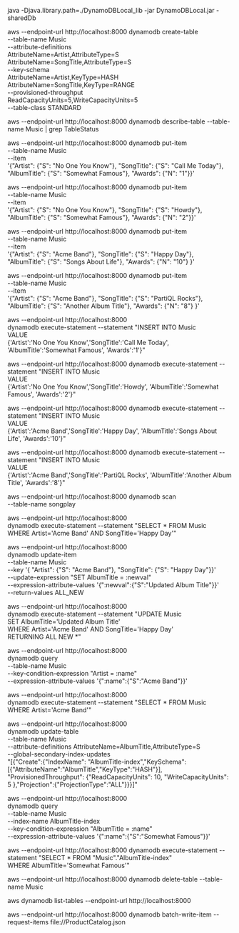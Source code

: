 java -Djava.library.path=./DynamoDBLocal_lib -jar DynamoDBLocal.jar -sharedDb

aws --endpoint-url http://localhost:8000 dynamodb create-table \
    --table-name Music \
    --attribute-definitions \
        AttributeName=Artist,AttributeType=S \
        AttributeName=SongTitle,AttributeType=S \
    --key-schema \
        AttributeName=Artist,KeyType=HASH \
        AttributeName=SongTitle,KeyType=RANGE \
    --provisioned-throughput \
        ReadCapacityUnits=5,WriteCapacityUnits=5 \
    --table-class STANDARD

aws --endpoint-url http://localhost:8000 dynamodb describe-table --table-name Music | grep TableStatus

aws --endpoint-url http://localhost:8000 dynamodb put-item \
    --table-name Music  \
    --item \
        '{"Artist": {"S": "No One You Know"}, "SongTitle": {"S": "Call Me Today"}, "AlbumTitle": {"S": "Somewhat Famous"}, "Awards": {"N": "1"}}'

aws --endpoint-url http://localhost:8000 dynamodb put-item \
    --table-name Music  \
    --item \
        '{"Artist": {"S": "No One You Know"}, "SongTitle": {"S": "Howdy"}, "AlbumTitle": {"S": "Somewhat Famous"}, "Awards": {"N": "2"}}'

aws --endpoint-url http://localhost:8000 dynamodb put-item \
    --table-name Music \
    --item \
        '{"Artist": {"S": "Acme Band"}, "SongTitle": {"S": "Happy Day"}, "AlbumTitle": {"S": "Songs About Life"}, "Awards": {"N": "10"} }'

aws --endpoint-url http://localhost:8000 dynamodb put-item \
    --table-name Music \
    --item \
        '{"Artist": {"S": "Acme Band"}, "SongTitle": {"S": "PartiQL Rocks"}, "AlbumTitle": {"S": "Another Album Title"}, "Awards": {"N": "8"} }'

aws --endpoint-url http://localhost:8000 \
                dynamodb execute-statement --statement "INSERT INTO Music  \
                VALUE  \
                {'Artist':'No One You Know','SongTitle':'Call Me Today', 'AlbumTitle':'Somewhat Famous', 'Awards':'1'}"


aws --endpoint-url http://localhost:8000 dynamodb execute-statement --statement "INSERT INTO Music  \
                VALUE  \
                {'Artist':'No One You Know','SongTitle':'Howdy', 'AlbumTitle':'Somewhat Famous', 'Awards':'2'}"

aws --endpoint-url http://localhost:8000 dynamodb execute-statement --statement "INSERT INTO Music  \
                VALUE  \
                {'Artist':'Acme Band','SongTitle':'Happy Day', 'AlbumTitle':'Songs About Life', 'Awards':'10'}"

aws --endpoint-url http://localhost:8000 dynamodb execute-statement --statement "INSERT INTO Music  \
                VALUE  \
                {'Artist':'Acme Band','SongTitle':'PartiQL Rocks', 'AlbumTitle':'Another Album Title', 'Awards':'8'}"


aws --endpoint-url http://localhost:8000 dynamodb scan \
     --table-name songplay


aws --endpoint-url http://localhost:8000 \
    dynamodb execute-statement --statement "SELECT * FROM Music   \
                                            WHERE Artist='Acme Band' AND SongTitle='Happy Day'"


aws --endpoint-url http://localhost:8000 \
    dynamodb update-item \
    --table-name Music \
    --key '{ "Artist": {"S": "Acme Band"}, "SongTitle": {"S": "Happy Day"}}' \
    --update-expression "SET AlbumTitle = :newval" \
    --expression-attribute-values '{":newval":{"S":"Updated Album Title"}}' \
    --return-values ALL_NEW


aws --endpoint-url http://localhost:8000 \
    dynamodb execute-statement --statement "UPDATE Music  \
                                            SET AlbumTitle='Updated Album Title'  \
                                            WHERE Artist='Acme Band' AND SongTitle='Happy Day' \
                                            RETURNING ALL NEW *"


aws --endpoint-url http://localhost:8000 \
    dynamodb query \
    --table-name Music \
    --key-condition-expression "Artist = :name" \
    --expression-attribute-values  '{":name":{"S":"Acme Band"}}'


aws --endpoint-url http://localhost:8000 \
    dynamodb execute-statement --statement "SELECT * FROM Music   \
                                            WHERE Artist='Acme Band'"


aws --endpoint-url http://localhost:8000 \
    dynamodb update-table \
    --table-name Music \
    --attribute-definitions AttributeName=AlbumTitle,AttributeType=S \
    --global-secondary-index-updates \
        "[{\"Create\":{\"IndexName\": \"AlbumTitle-index\",\"KeySchema\":[{\"AttributeName\":\"AlbumTitle\",\"KeyType\":\"HASH\"}], \
        \"ProvisionedThroughput\": {\"ReadCapacityUnits\": 10, \"WriteCapacityUnits\": 5      },\"Projection\":{\"ProjectionType\":\"ALL\"}}}]"

 aws --endpoint-url http://localhost:8000 \
    dynamodb query \
    --table-name Music \
    --index-name AlbumTitle-index \
    --key-condition-expression "AlbumTitle = :name" \
    --expression-attribute-values  '{":name":{"S":"Somewhat Famous"}}'


aws --endpoint-url http://localhost:8000 dynamodb execute-statement --statement "SELECT * FROM \"Music\".\"AlbumTitle-index\"  \
                                            WHERE AlbumTitle='Somewhat Famous'"



aws --endpoint-url http://localhost:8000 dynamodb delete-table --table-name Music

aws dynamodb list-tables --endpoint-url http://localhost:8000

aws --endpoint-url http://localhost:8000 dynamodb batch-write-item --request-items file://ProductCatalog.json
